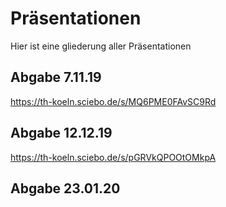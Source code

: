 # Präsentationen 
Hier ist eine gliederung aller Präsentationen

## Abgabe 7.11.19
https://th-koeln.sciebo.de/s/MQ6PME0FAvSC9Rd

## Abgabe 12.12.19
https://th-koeln.sciebo.de/s/pGRVkQPOOtOMkpA

## Abgabe 23.01.20
